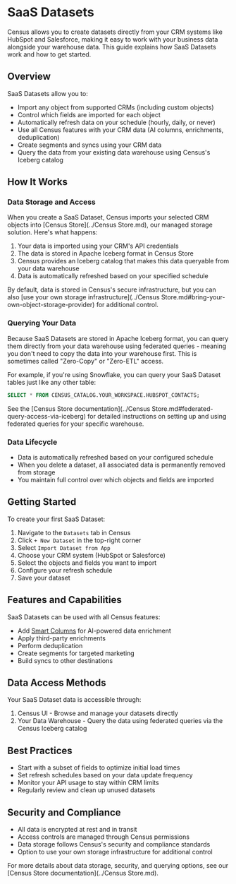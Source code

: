 # SaaS Datasets

Census allows you to create datasets directly from your CRM systems like HubSpot and Salesforce, making it easy to work with your business data alongside your warehouse data. This guide explains how SaaS Datasets work and how to get started.

## Overview

SaaS Datasets allow you to:
- Import any object from supported CRMs (including custom objects)
- Control which fields are imported for each object
- Automatically refresh data on your schedule (hourly, daily, or never)
- Use all Census features with your CRM data (AI columns, enrichments, deduplication)
- Create segments and syncs using your CRM data
- Query the data from your existing data warehouse using Census's Iceberg catalog

## How It Works

### Data Storage and Access

When you create a SaaS Dataset, Census imports your selected CRM objects into [Census Store](../Census Store.md), our managed storage solution. Here's what happens:

1. Your data is imported using your CRM's API credentials
2. The data is stored in Apache Iceberg format in Census Store
3. Census provides an Iceberg catalog that makes this data queryable from your data warehouse
4. Data is automatically refreshed based on your specified schedule

By default, data is stored in Census's secure infrastructure, but you can also [use your own storage infrastructure](../Census Store.md#bring-your-own-object-storage-provider) for additional control.

### Querying Your Data

Because SaaS Datasets are stored in Apache Iceberg format, you can query them directly from your data warehouse using federated queries - meaning you don't need to copy the data into your warehouse first. This is sometimes called "Zero-Copy" or "Zero-ETL" access.

For example, if you're using Snowflake, you can query your SaaS Dataset tables just like any other table:
```sql
SELECT * FROM CENSUS_CATALOG.YOUR_WORKSPACE.HUBSPOT_CONTACTS;
```

See the [Census Store documentation](../Census Store.md#federated-query-access-via-iceberg) for detailed instructions on setting up and using federated queries for your specific warehouse.

### Data Lifecycle

- Data is automatically refreshed based on your configured schedule
- When you delete a dataset, all associated data is permanently removed from storage
- You maintain full control over which objects and fields are imported

## Getting Started

To create your first SaaS Dataset:

1. Navigate to the `Datasets` tab in Census
2. Click `+ New Dataset` in the top-right corner
3. Select `Import Dataset from App`
4. Choose your CRM system (HubSpot or Salesforce)
5. Select the objects and fields you want to import
6. Configure your refresh schedule
7. Save your dataset

## Features and Capabilities

SaaS Datasets can be used with all Census features:

- Add [Smart Columns](https://docs.getcensus.com/datasets/ai-columns) for AI-powered data enrichment
- Apply third-party enrichments
- Perform deduplication
- Create segments for targeted marketing
- Build syncs to other destinations

## Data Access Methods

Your SaaS Dataset data is accessible through:

1. Census UI - Browse and manage your datasets directly
2. Your Data Warehouse - Query the data using federated queries via the Census Iceberg catalog

## Best Practices

- Start with a subset of fields to optimize initial load times
- Set refresh schedules based on your data update frequency
- Monitor your API usage to stay within CRM limits
- Regularly review and clean up unused datasets

## Security and Compliance

- All data is encrypted at rest and in transit
- Access controls are managed through Census permissions
- Data storage follows Census's security and compliance standards
- Option to use your own storage infrastructure for additional control

For more details about data storage, security, and querying options, see our [Census Store documentation](../Census Store.md). 